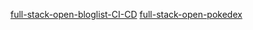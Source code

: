 [full-stack-open-bloglist-CI-CD](https://github.com/SpLiYvIiI/full-stack-open-bloglist-CI-CD)
[full-stack-open-pokedex](https://github.com/SpLiYvIiI/full-stack-open-pokedex)
